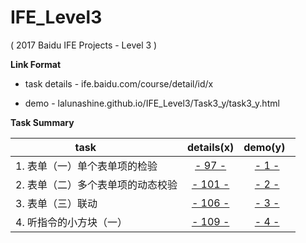 # IFE_Level3
( 2017 Baidu IFE Projects - Level 3 )

**Link Format**

- task details - ife.baidu.com/course/detail/id/x

- demo - lalunashine.github.io/IFE_Level3/Task3_y/task3_y.html

**Task Summary**

| task                      | details(x)                                  | demo(y)   |
| -------------             | :-------------:                                   | :-------------:| 
| 1. 表单（一）单个表单项的检验 | [- 97 -](http://ife.baidu.com/course/detail/id/97)| [- 1 -]( http://lalunashine.github.io/IFE_Level3/Task3_1/task3_1.html)|
| 2. 表单（二）多个表单项的动态校验 | [- 101 -](http://ife.baidu.com/course/detail/id/101)| [- 2 -]( http://lalunashine.github.io/IFE_Level3/Task3_2/task3_2.html)|
| 3. 表单（三）联动           | [- 106 -](http://ife.baidu.com/course/detail/id/106)| [- 3 -]( http://lalunashine.github.io/IFE_Level3/Task3_3/task3_3.html)|
| 4. 听指令的小方块（一）      | [- 109 -](http://ife.baidu.com/course/detail/id/106)| [- 4 -]( http://lalunashine.github.io/IFE_Level3/Task3_4/task3_4.html)|
